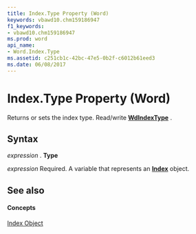 ```yaml
---
title: Index.Type Property (Word)
keywords: vbawd10.chm159186947
f1_keywords:
- vbawd10.chm159186947
ms.prod: word
api_name:
- Word.Index.Type
ms.assetid: c251cb1c-42bc-47e5-0b2f-c6012b61eed3
ms.date: 06/08/2017
---
```



# Index.Type Property (Word)

Returns or sets the index type. Read/write  **[WdIndexType](Word.WdIndexType.md)** .


## Syntax

 _expression_ . **Type**

 _expression_ Required. A variable that represents an **[Index](Word.Index.md)** object.


## See also


#### Concepts


[Index Object](Word.Index.md)

